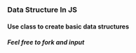 ### Data Structure In JS
#### Use class to create basic data structures

##### Feel free to fork and input 
